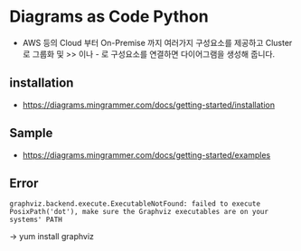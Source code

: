 # Diagrams as Code  Python
- AWS 등의 Cloud 부터 On-Premise 까지 여러가지 구성요소를 제공하고 Cluster 로 그룹화 및 >> 이나 - 로 구성요소를 연결하면 다이어그램을 생성해 줍니다.

## installation
- <https://diagrams.mingrammer.com/docs/getting-started/installation>

## Sample
- <https://diagrams.mingrammer.com/docs/getting-started/examples>

## Error
```graphviz.backend.execute.ExecutableNotFound: failed to execute PosixPath('dot'), make sure the Graphviz executables are on your systems' PATH```

-> yum install graphviz